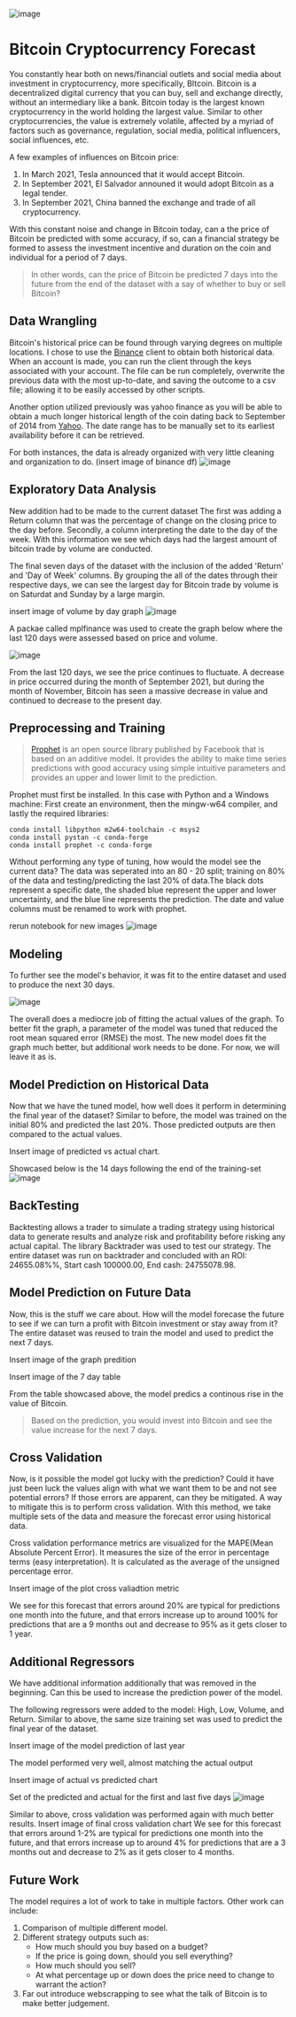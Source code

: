![image](https://user-images.githubusercontent.com/74972980/141377147-6a64b9da-a9bb-4896-9056-fe66ed0f394f.png)

# Bitcoin Cryptocurrency Forecast
You constantly hear both on news/financial outlets and social media about investment in cryptocurrency, more specifically, BItcoin. Bitcoin is a decentralized digital currency that you can buy, sell and exchange directly, without an intermediary like a bank. Bitcoin today is the largest known cryptocurrency in the world holding the largest value. Similar to other cryptocurrencies, the value is extremely volatile, affected by a myriad of factors such as governance, regulation, social media, political influencers, social influences, etc. 

A few examples of influences on Bitcoin price:
1. In March 2021, Tesla announced that it would accept Bitcoin.
2. In September 2021, El Salvador announed it would adopt Bitcoin as a legal tender. 
3. In September 2021, China banned the exchange and trade of all cryptocurrency.

With this constant noise and change in Bitcoin today, can a the price of Bitcoin be predicted with some accuracy, if so, can a financial strategy be formed to assess the investment incentive and duration on the coin and individual for a period of 7 days. 

> In other words, can the price of Bitcoin be predicted 7 days into the future from the end of the dataset with a say of whether to buy or sell Bitcoin?

## Data Wrangling
Bitcoin's historical price can be found through varying degrees on multiple locations. I chose to use the [Binance](https://www.binance.us/en/home) client to obtain both historical data. When an account is made, you can run the client through the keys associated with your account. The file can be run completely, overwrite the previous data with the most up-to-date, and saving the outcome to a csv file; allowing it to be easily accessed by other scripts.

Another option utilized previously was yahoo finance as you will be able to obtain a much longer historical length of the coin dating back to September of 2014 from [Yahoo](https://finance.yahoo.com/quote/BTC-USD/history/). The date range has to be manually set to its earliest availability before it can be retrieved. 

For both instances, the data is already organized with very little cleaning and organization to do.
(insert image of binance df)
![image](https://github.com/General2096/Springboard/blob/main/Bitcoin/Images/Data%20Wrangling%20-%20Original.png)


## Exploratory Data Analysis
New addition had to be made to the current dataset The first was adding a Return column that was the percentage of change on the closing price to the day before. Secondly, a column interpreting the date to the day of the week. With this information we see which days had the largest amount of bitcoin trade by volume are conducted. 

The final seven days of the dataset with the inclusion of the added 'Return' and 'Day of Week' columns. By grouping the all of the dates through their respective days, we can see the largest day for Bitcoin trade by volume is on Saturdat and Sunday by a large margin. 

insert image of volume by day graph
![image](https://github.com/General2096/Springboard/blob/main/Capstone%20Project/Images/EDA%20Volume.png)



A packae called mplfinance was used to create the graph below where the last 120 days were assessed based on price and volume. 


![image](https://github.com/General2096/Springboard/blob/main/Capstone%20Project/Images/EDA%20mplfinance.png)

From the last 120 days, we see the price continues to fluctuate. A decrease in price occurred during the month of September 2021, but during the month of November, Bitcoin has seen a massive decrease in value and continued to decrease to the present day.


## Preprocessing and Training
> [Prophet](https://facebook.github.io/prophet/) is an open source library published by Facebook that is based on an additive model. It provides the ability to make time series predictions with good accuracy using simple intuitive parameters and provides an upper and lower limit to the prediction.

Prophet must first be installed. In this case with Python and a Windows machine: 
First create an environment, then the mingw-w64 compiler, and lastly the required libraries:
```
conda install libpython m2w64-toolchain -c msys2
conda install pystan -c conda-forge
conda install prophet -c conda-forge
```

Without performing any type of tuning, how would the model see the current data? The data was seperated into an 80 - 20 split; training on 80% of the data and testing/predicting the last 20% of data.The black dots represent a specific date, the shaded blue represent the upper and lower uncertainty, and the blue line represents the prediction. The date and value columns must be renamed to work with prophet.

rerun notebook for new images
![image](https://github.com/General2096/Springboard/blob/main/Capstone%20Project/Images/Preprocessing%20Final%20Year.png)

## Modeling
To further see the model's behavior, it was fit to the entire dataset and used to produce the next 30 days.

![image](https://github.com/General2096/Springboard/blob/main/Capstone%20Project/Images/Modeling%20Future%20Graph.png)

The overall does a mediocre job of fitting the actual values of the graph. To better fit the graph, a parameter of the model was tuned that reduced the root mean squared error (RMSE) the most. The new model does fit the graph much better, but additional work needs to be done. For now, we will leave it as is.

## Model Prediction on Historical Data
Now that we have the tuned model, how well does it perform in determining the final year of the dataset? Similar to before, the model was trained on the initial 80% and predicted the last 20%. Those predicted outputs are then compared to the actual values. 

Insert image of predicted vs actual chart.

Showcased below is the 14 days following the end of the training-set
![image](https://user-images.githubusercontent.com/74972980/141357573-7d0284ac-4735-46c6-84e3-dc23faa6e879.png)

## BackTesting
Backtesting allows a trader to simulate a trading strategy using historical data to generate results and analyze risk and profitability before risking any actual capital. The library Backtrader was used to test our strategy. The entire dataset was run on backtrader and concluded with an ROI: 24655.08%%, Start cash 100000.00, End cash: 24755078.98.

## Model Prediction on Future Data
Now, this is the stuff we care about. How will the model forecase the future to see if we can turn a profit with Bitcoin investment or stay away from it? The entire dataset was reused to train the model and used to predict the next 7 days.

Insert image of the graph predition

Insert image of the 7 day table

From the table showcased above, the model predics a continous rise in the value of Bitcoin.

> Based on the prediction, you would invest into Bitcoin and see the value increase for the next 7 days.


## Cross Validation
Now, is it possible the model got lucky with the prediction? Could it have just been luck the values align with what we want them to be and not see potential errors? If those errors are apparent, can they be mitigated. A way to mitigate this is to perform cross validation. With this method, we take multiple sets of the data and measure the forecast error using historical data. 

Cross validation performance metrics are visualized for the MAPE(Mean Absolute Percent Error). It measures the size of the error in percentage terms (easy interpretation). It is calculated as the average of the unsigned percentage error.

Insert image of the plot cross valiadtion metric

We see for this forecast that errors around 20% are typical for predictions one month into the future, and that errors increase up to around 100% for predictions that are a 9 months out and decrease to 95% as it gets closer to 1 year.


## Additional Regressors
We have additional information additionally that was removed in the beginning. Can this be used to increase the prediction power of the model.

The following regressors were added to the model: High, Low, Volume, and Return. Similar to above, the same size training set was used to predict the final year of the dataset.

Insert image of the model prediction of last year

The model performed very well, almost matching the actual output

Insert image of actual vs predicted chart

Set of the predicted and actual for the first and last five days
![image](https://user-images.githubusercontent.com/74972980/141362389-056617b2-817c-4504-ad73-cbd4b5054efe.png)


Similar to above, cross validation was performed again with much better results. 
Insert image of final cross validation chart
We see for this forecast that errors around 1-2% are typical for predictions one month into the future, and that errors increase up to around 4% for predictions that are a 3 months out and decrease to 2% as it gets closer to 4 months.

## Future Work
The model requires a lot of work to take in multiple factors. Other work can include:
1. Comparison of multiple different model.
2. Different strategy outputs such as:
   - How much should you buy based on a budget?
   - If the price is going down, should you sell everything?
   - How much should you sell?
   - At what percentage up or down does the price need to change to warrant the action?
3. Far out introduce webscrapping to see what the talk of Bitcoin is to make better judgement.
